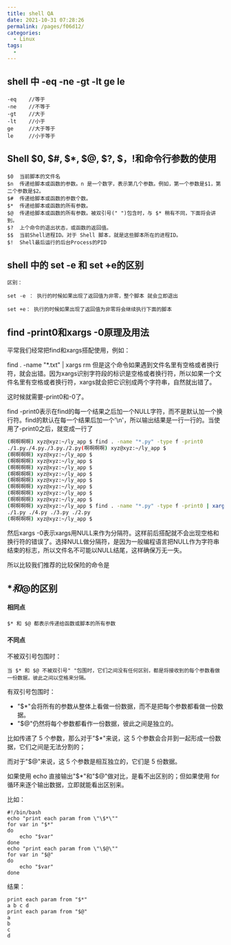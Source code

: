 ```yaml
---
title: shell QA
date: 2021-10-31 07:28:26
permalink: /pages/f06d12/
categories:
  - Linux
tags:
  - 
---
```

## shell 中 -eq -ne -gt -lt ge le
```
-eq    //等于
-ne    //不等于
-gt    //大于
-lt    //小于
ge     //大于等于
le     //小于等于
```

## Shell $0, $#, $*, $@, $?, $$，$!和命令行参数的使用
```
$0	当前脚本的文件名
$n	传递给脚本或函数的参数。n 是一个数字，表示第几个参数。例如，第一个参数是$1，第二个参数是$2。
$#	传递给脚本或函数的参数个数。
$*	传递给脚本或函数的所有参数。
$@	传递给脚本或函数的所有参数。被双引号(" ")包含时，与 $* 稍有不同，下面将会讲到。
$?	上个命令的退出状态，或函数的返回值。
$$	当前Shell进程ID。对于 Shell 脚本，就是这些脚本所在的进程ID。
$!  Shell最后运行的后台Process的PID
```

## shell 中的 set -e 和 set +e的区别
```
区别：

set -e ： 执行的时候如果出现了返回值为非零，整个脚本 就会立即退出 

set +e： 执行的时候如果出现了返回值为非零将会继续执行下面的脚本 
```

## find -print0和xargs -0原理及用法
平常我们经常把find和xargs搭配使用，例如：

find . -name "*.txt" | xargs rm
但是这个命令如果遇到文件名里有空格或者换行符，就会出错。因为xargs识别字符段的标识是空格或者换行符，所以如果一个文件名里有空格或者换行符，xargs就会把它识别成两个字符串，自然就出错了。

这时候就需要-print0和-0了。

find -print0表示在find的每一个结果之后加一个NULL字符，而不是默认加一个换行符。find的默认在每一个结果后加一个'\n'，所以输出结果是一行一行的。当使用了-print0之后，就变成一行了

```bash
(啊啊啊啊) xyz@xyz:~/ly_app $ find . -name "*.py" -type f -print0 
./1.py./4.py./3.py./2.py(啊啊啊啊) xyz@xyz:~/ly_app $ 
(啊啊啊啊) xyz@xyz:~/ly_app $ 
(啊啊啊啊) xyz@xyz:~/ly_app $ 
(啊啊啊啊) xyz@xyz:~/ly_app $ 
(啊啊啊啊) xyz@xyz:~/ly_app $ 
(啊啊啊啊) xyz@xyz:~/ly_app $ 
(啊啊啊啊) xyz@xyz:~/ly_app $ 
(啊啊啊啊) xyz@xyz:~/ly_app $ 
(啊啊啊啊) xyz@xyz:~/ly_app $ 
(啊啊啊啊) xyz@xyz:~/ly_app $ find . -name "*.py" -type f -print0 | xargs -0 
./1.py ./4.py ./3.py ./2.py
(啊啊啊啊) xyz@xyz:~/ly_app $ 
```

然后xargs -0表示xargs用NULL来作为分隔符。这样前后搭配就不会出现空格和换行符的错误了。选择NULL做分隔符，是因为一般编程语言把NULL作为字符串结束的标志，所以文件名不可能以NULL结尾，这样确保万无一失。

所以比较我们推荐的比较保险的命令是

## $*和$@的区别
#### 相同点
```
$* 和 $@ 都表示传递给函数或脚本的所有参数
```
#### 不同点
不被双引号包围时：
```
当 $* 和 $@ 不被双引号" "包围时，它们之间没有任何区别，都是将接收到的每个参数看做一份数据，彼此之间以空格来分隔。
```

有双引号包围时：
- "$*"会将所有的参数从整体上看做一份数据，而不是把每个参数都看做一份数据。  
- "$@"仍然将每个参数都看作一份数据，彼此之间是独立的。  

比如传递了 5 个参数，那么对于"$*"来说，这 5 个参数会合并到一起形成一份数据，它们之间是无法分割的；  

而对于"$@"来说，这 5 个参数是相互独立的，它们是 5 份数据。  

如果使用 echo 直接输出"$*"和"$@"做对比，是看不出区别的；但如果使用 for 循环来逐个输出数据，立即就能看出区别来。  

比如：
```
#!/bin/bash
echo "print each param from \"\$*\""
for var in "$*"
do
    echo "$var"
done
echo "print each param from \"\$@\""
for var in "$@"
do
    echo "$var"
done
```
结果：
```
print each param from "$*"
a b c d
print each param from "$@"
a
b
c
d
```
